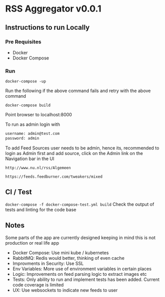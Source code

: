 # RSS Aggregator v0.0.1

## Instructions to run Locally

### Pre Requisites

 - Docker
 - Docker Compose

### Run

  `docker-compose -up`

  Run the following if the above command fails and retry with the above command

  `docker-compose build`

  Point browser to localhost:8000

  To run as admin login with
  ```bash
  username: admin@test.com
  password: admin
  ```

  To add Feed Sources user needs to be admin, hence its,
  recommended to login as Admin first and add source,
  click on the Admin link on the Navigation bar in the UI

  `http://www.nu.nl/rss/Algemeen`

  `https://feeds.feedburner.com/tweakers/mixed`

## CI / Test
  `docker-compose -f docker-compose-test.yml build`
  Check the output of tests and linting for the code base

## Notes

  Some parts of the app are currently designed keeping in mind this is not production or real life app
  - Docker Compose: Use mini kube / kubernetes
  - RabbitMQ: Redis would better, thinking of even cache
  - Improvments in Security: Use SSL
  - Env Variables: More use of environment variables in certain places
  - Logic: Improvements on feed parsing logic to extract images etc
  - Tests: Only ability to run and implement tests has been added. Current code coverage is limited
  - UX: Use websockets to indicate new feeds to user